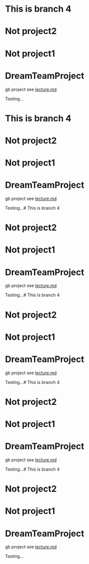 # This is branch 4
# Not project2
# Not project1

# DreamTeamProject
gb project see [lecture.md](lecture.md)

Testing...
# This is branch 4
# Not project2
# Not project1

# DreamTeamProject
gb project see [lecture.md](lecture.md)

Testing...# This is branch 4
# Not project2
# Not project1

# DreamTeamProject
gb project see [lecture.md](lecture.md)

Testing...# This is branch 4
# Not project2
# Not project1

# DreamTeamProject
gb project see [lecture.md](lecture.md)

Testing...# This is branch 4
# Not project2
# Not project1

# DreamTeamProject
gb project see [lecture.md](lecture.md)

Testing...# This is branch 4
# Not project2
# Not project1

# DreamTeamProject
gb project see [lecture.md](lecture.md)

Testing...
